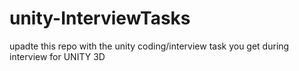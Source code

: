 # unity-InterviewTasks

upadte this repo with the unity coding/interview task you get during interview for UNITY 3D
